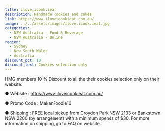 ```yaml
---
title: ilove.icook.ieat
description: Handmade cookies and cakes
link: https://www.iloveicookieat.com.au/
image: ../../assets/images/ilove.icook.ieat.jpg
categories:
  - NSW Australia - Food & Beverage
  - NSW Australia - Online
region:
  - Sydney
  - New South Wales
  - Australia
discount_pct: 10
discount_text: Cookies selection only
---
```


HMG members 10 % Discount to all the their cookies selection only on their website.

● Website : https://www.iloveicookieat.com.au/

● Promo Code : MakanFoodie10

● Shipping : FREE local pickup from Croydon Park NSW 2133 or Bankstown NSW 2200 (by arrangement) with a minimum spends of $30. For more information on shipping, go to FAQ on website.
